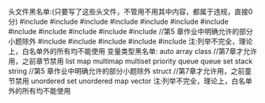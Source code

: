 头文件黑名单:(只要写了这些头文件，不管用不用其中内容，都属于违规，直接0分)
#include <algorithm>
#include <array>
#include <deque>
#include <fstream>
#include <list>
#include <map>
#include <queue>
#include <regex>
#include <set>
#include <sstream>
#include <stack>
#include <string>//第5 章作业中明确允许的部分小题除外
#include <strstream>
#include <tuple>
#include <unordered set>
#include <unordered map>
#include <vector>
注:列举不完全，理论上，白名单外的所有均不能使用
变量类型黑名单:
auto
array
class //第7章才允许用，之前章节禁用
list
map
multimap
multiset
priority queue
queue
set
stack
string //第5 章作业中明确允许的部分小题除外
struct //第7章才允许用，之前童节禁用
unordered set
unordered map
vector
注:列举不完全，理论上，白名单外的所有均不能使用